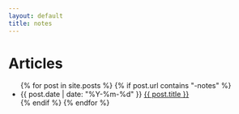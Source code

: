 ```yaml
---
layout: default
title: notes
---
```


<div id="articles">
  <h1>Articles</h1>
  <ul class="posts noList">
    {% for post in site.posts %}
      {% if post.url contains "-notes" %}
        <li>
          <span class="date">{{ post.date | date: "%Y-%m-%d" }}</span>
          <a href="{{ post.url }}">{{ post.title }}</a>
        </li>
      {% endif %}
    {% endfor %}
  </ul>
</div>
